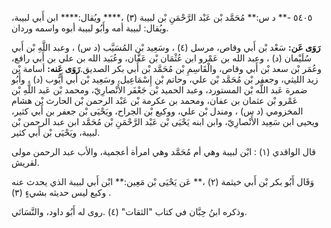 ٥٤٠٥ -** د س:** مُحَمَّد بْن عَبْد الرَّحْمَنِ بْن لبيبة (٣) ،**** ويُقال:**** ابن أَبي لبيبة، ويُقال: لبيبة أمه وأَبُو لبيبة أبوه واسمه وردان.

**رَوَى عَن:** سَعْد بْن أَبي وقاص، مرسل (٤) ، وسَعِيد بْن المُسَيَّب (د س) ، وعبد اللَّهِ بْن أَبي سُلَيْمان (د) ، وعبد الله بن عَمْرو ابن عُثْمَان بْن عَفَّان، وعُبَيد الله بن علي بن أَبي رافع، وعُمَر بْن سعد بْن أَبي وقاص، والْقَاسِمِ بْن مُحَمَّد بْن أَبي بكر الصديق.**رَوَى عَنه:** أسامة بْن زيد الليثي، وجعفر بْن مُحَمَّد بْن علي، وحاتم بْن إِسْمَاعِيل، وسَعِيد بْن أَبي أَيُّوب (د) ، وأَبُو ضمرة عَبد اللَّه بْن المستورد، وعبد الحميد بْن جَعْفَر الأَنْصارِيّ، ومحمد بْن عَبد اللَّهِ بْن عَمْرو بْن عثمان بن عفان، ومحمد بن عكرمة بْن عَبْد الرحمن بْن الحارث بْن هشام المخزومي (د س) ، ومندل بْن علي، ووكيع بْن الجراح، ويَحْيَى بْن جعفر بن أَبي كثير، ويحيى ابن سَعِيد الأَنْصارِيّ، وابن ابنه يَحْيَى بْن عَبْد الرَّحْمَنِ بْن مُحَمَّد ابن عبد الرحمن بْن لبيبة، ويَحْيَى بْن أَبي كثير.

قال الواقدي (١) : ابْن لبيبة وهي أم مُحَمَّد وهي امرأة أعجمية، والأب عبد الرحمن مولى لقريش.

وَقَال أَبُو بكر بْن أَبي خيثمة (٢) ،** عَن يَحْيَى بْن مَعِين:** ابْن أَبي لبيبة الذي يحدث عنه وكيع ليس حديثه بشيءٍ (٣) .

وذكره ابنُ حِبَّان في كتاب "الثقات" (٤) .روى له أَبُو داود، والنَّسَائي.